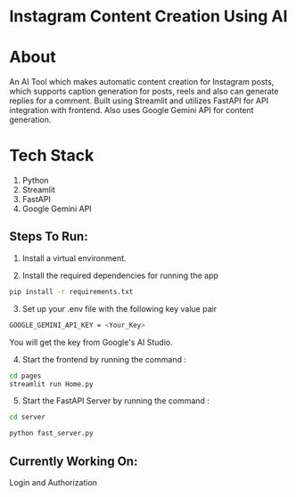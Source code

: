 # Instagram Content Creation Using AI

# About
An AI Tool which makes automatic content creation for Instagram posts, which supports caption generation for posts, reels and also can generate replies for a comment. Built using Streamlit and utilizes FastAPI for API integration with frontend. Also uses Google Gemini API for content generation.

# Tech Stack
1. Python
2. Streamlit
3. FastAPI
4. Google Gemini API

## Steps To Run:

1. Install a virtual environment.

2. Install the required dependencies for running the app

```bash
pip install -r requirements.txt
```

3. Set up your .env file with the following key value pair

```bash
GOOGLE_GEMINI_API_KEY = <Your_Key>
```

You will get the key from Google's AI Studio.

4. Start the frontend by running the command :

```bash
cd pages
streamlit run Home.py
```

5. Start the FastAPI Server by running the command :

```bash
cd server

python fast_server.py
```

## Currently Working On:

Login and Authorization
